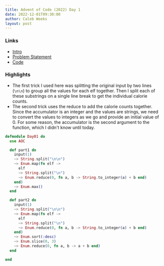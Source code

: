 ```yaml
---
title: Advent of Code (2022) Day 1
date: 2022-12-01T09:30:00
author: Caleb Weeks
layout: post
---
```


### Links

- [Intro](https://sethcalebweeks.com/advent-of-code-2022-in-elixir/)
- [Problem Statement](https://adventofcode.com/2022/day/1)
- [Code](https://github.com/sethcalebweeks/advent-of-code-2022/blob/main/lib/Day01.ex)

### Highlights

- The first trick I used here was splitting the original input by two lines (`\n\n`) to group all the values for each elf together. Then I split each of these substrings on a single line break to get the individual calorie counts.
- The second trick uses the reduce to add the calorie counts together. Since the accumulator is an integer and the values are strings, we need to convert the values to integers as we go and provide an initial value of 0. For some reason, the accumulator is the second argument to the function, which I didn't know until today.

```elixir
defmodule Day01 do
  use AOC

  def part1 do
    input(1)
    ~> String.split("\n\n")
    ~> Enum.map(fn elf ->
      elf
      ~> String.split("\n")
      ~> Enum.reduce(0, fn a, b -> String.to_integer(a) + b end)
    end)
    ~> Enum.max()
  end

  def part2 do
    input(1)
    ~> String.split("\n\n")
    ~> Enum.map(fn elf ->
      elf
      ~> String.split("\n")
      ~> Enum.reduce(0, fn a, b -> String.to_integer(a) + b end)
    end)
    ~> Enum.sort(:desc)
    ~> Enum.slice(0, 3)
    ~> Enum.reduce(0, fn a, b -> a + b end)
  end

end
```
